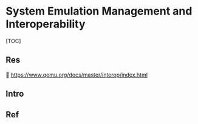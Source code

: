 # System Emulation Management and Interoperability

[TOC]



## Res
🔗 https://www.qemu.org/docs/master/interop/index.html



## Intro


## Ref

